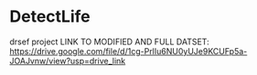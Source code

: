 # DetectLife
drsef project
LINK TO MODIFIED AND FULL DATSET: https://drive.google.com/file/d/1cg-PrlIu6NU0yUJe9KCUFp5a-JOAJvnw/view?usp=drive_link 
